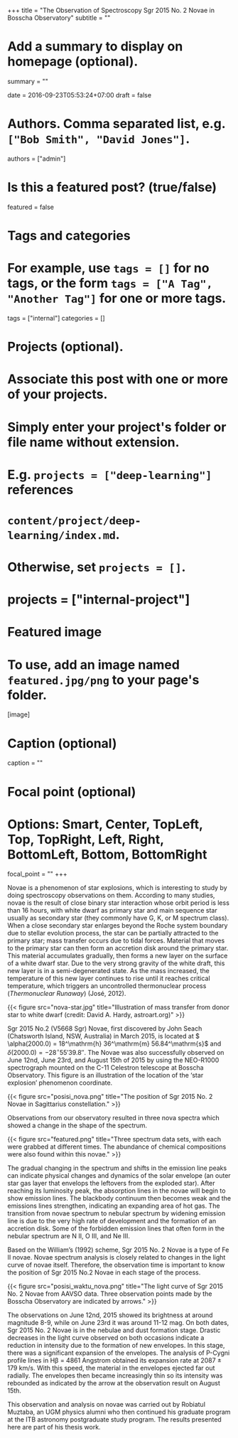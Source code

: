 +++
title = "The Observation of Spectroscopy Sgr 2015 No. 2 Novae in Bosscha Observatory"
subtitle = ""

# Add a summary to display on homepage (optional).
summary = ""

date = 2016-09-23T05:53:24+07:00
draft = false

# Authors. Comma separated list, e.g. `["Bob Smith", "David Jones"]`.
authors = ["admin"]

# Is this a featured post? (true/false)
featured = false

# Tags and categories
# For example, use `tags = []` for no tags, or the form `tags = ["A Tag", "Another Tag"]` for one or more tags.
tags = ["internal"]
categories = []

# Projects (optional).
#   Associate this post with one or more of your projects.
#   Simply enter your project's folder or file name without extension.
#   E.g. `projects = ["deep-learning"]` references 
#   `content/project/deep-learning/index.md`.
#   Otherwise, set `projects = []`.
# projects = ["internal-project"]

# Featured image
# To use, add an image named `featured.jpg/png` to your page's folder. 
[image]
  # Caption (optional)
  caption = ""

  # Focal point (optional)
  # Options: Smart, Center, TopLeft, Top, TopRight, Left, Right, BottomLeft, Bottom, BottomRight
  focal_point = ""
+++

Novae is a phenomenon of star explosions, which is interesting to study by doing spectroscopy observations on them. According to many studies, novae is the result of close binary star interaction whose orbit period is less than 16 hours, with white dwarf as primary star and main sequence star usually as secondary star (they commonly have G, K, or M spectrum class).  When a close secondary star enlarges beyond the Roche system boundary due to stellar evolution process, the star can be partially attracted to the primary star; mass transfer occurs due to tidal forces. Material that moves to the primary star can then form an accretion disk around the primary star. This material accumulates gradually, then forms a new layer on the surface of a white dwarf star. Due to the very strong gravity of the white draft, this new layer is in a semi-degenerated state. As the mass increased, the temperature of this new layer continues to rise until it reaches critical temperature, which triggers an uncontrolled thermonuclear process (*Thermonuclear Runaway*) (José, 2012).

{{< figure src="nova-star.jpg" title="Illustration of mass transfer from donor star to white dwarf (credit: David A. Hardy, astroart.org)" >}}

Sgr 2015 No.2 (V5668 Sgr) Novae, first discovered by John Seach (Chatsworth Island, NSW, Australia) in March 2015, is located at  $ \alpha(2000.0) = 18^\mathrm{h} 36^\mathrm{m} 56.84^\mathrm{s}$  and $\delta (2000.0) = -28^\circ 55' 39.8''$. The Novae was also successfully observed on June 12nd, June 23rd, and August 15th of 2015 by using the NEO-R1000 spectrograph mounted on the C-11 Celestron telescope at Bosscha Observatory. This figure is an illustration of the location of the ‘star explosion’ phenomenon coordinate.

{{< figure src="posisi_nova.png" title="The position of Sgr 2015 No. 2 Novae in Sagittarius constellation." >}}

Observations from our observatory resulted in three nova spectra which showed a change in the shape of the spectrum.

{{< figure src="featured.png" title="Three spectrum data sets, with each were grabbed at different times. The abundance of chemical compositions were also found within this novae." >}}

The gradual changing in the spectrum and shifts in the emission line peaks can indicate physical changes and dynamics of the solar envelope (an outer star gas layer that envelops the leftovers from the exploded star). After reaching its luminosity peak, the absorption lines in the novae will begin to show emission lines. The blackbody continuum then becomes weak and the emissions lines strengthen, indicating an expanding area of hot gas. The transition from novae spectrum to nebular spectrum by widening emission line is due to the very high rate of development and the formation of an accretion disk. Some of the forbidden emission lines that often form in the nebular spectrum are N II, O III, and Ne III.

Based on the William’s (1992) scheme, Sgr 2015 No. 2 Novae is a type of Fe II novae. Novae spectrum analysis is closely related to changes in the light curve of novae itself. Therefore, the observation time is important to know the position of Sgr 2015 No.2 Novae in each stage of the process.

{{< figure src="posisi_waktu_nova.png" title="The light curve of Sgr 2015 No. 2 Novae from AAVSO data. Three observation points made by the Bosscha Observatory are indicated by arrows." >}}

The observations on June 12nd, 2015 showed its brightness at around magnitude 8-9, while on June 23rd it was around 11-12 mag. On both dates, Sgr 2015 No. 2 Novae is in the nebulae and dust formation stage. Drastic decreases in the light curve observed on both occasions indicate a reduction in intensity due to the formation of new envelopes. In this stage, there was a significant expansion of the envelopes. The analysis of P-Cygni profile lines in Hβ = 4861 Angstrom obtained its expansion rate at 2087 ± 179 km/s. With this speed, the material in the envelopes ejected far out radially. The envelopes then became increasingly thin so its intensity was rebounded as indicated by the arrow at the observation result on August 15th.

This observation and analysis on novae was carried out by Robiatul Muztaba, an UGM physics alumni who then continued his graduate program at the ITB astronomy postgraduate study program. The results presented here are part of his thesis work.
